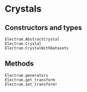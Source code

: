 # Crystals

## Constructors and types
```@docs
Electrum.AbstractCrystal
Electrum.Crystal
Electrum.CrystalWithDatasets
```

## Methods
```@docs
Electrum.generators
Electrum.get_transform
Electrum.set_transform!
```
